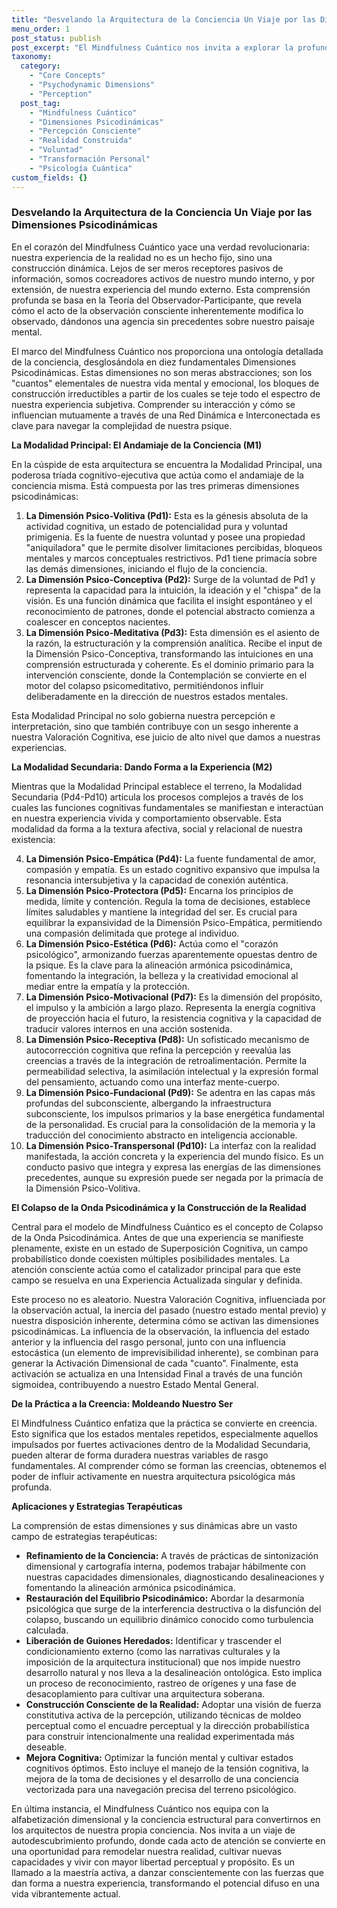 ```yaml
---
title: "Desvelando la Arquitectura de la Conciencia Un Viaje por las Dimensiones Psicodinámicas"
menu_order: 1
post_status: publish
post_excerpt: "El Mindfulness Cuántico nos invita a explorar la profundidad de nuestra experiencia interna, revelando que la percepción no es un acto pasivo, sino una fuerza activa que moldea nuestra realidad. Este enfoque descompone la conciencia en diez dimensiones psicodinámicas interconectadas, ofreciendo un mapa detallado para la autocomprensión y la transformación personal."
taxonomy:
  category:
    - "Core Concepts"
    - "Psychodynamic Dimensions"
    - "Perception"
  post_tag:
    - "Mindfulness Cuántico"
    - "Dimensiones Psicodinámicas"
    - "Percepción Consciente"
    - "Realidad Construida"
    - "Voluntad"
    - "Transformación Personal"
    - "Psicología Cuántica"
custom_fields: {}
---
```


### Desvelando la Arquitectura de la Conciencia Un Viaje por las Dimensiones Psicodinámicas

En el corazón del Mindfulness Cuántico yace una verdad revolucionaria: nuestra experiencia de la realidad no es un hecho fijo, sino una construcción dinámica. Lejos de ser meros receptores pasivos de información, somos cocreadores activos de nuestro mundo interno, y por extensión, de nuestra experiencia del mundo externo. Esta comprensión profunda se basa en la Teoría del Observador-Participante, que revela cómo el acto de la observación consciente inherentemente modifica lo observado, dándonos una agencia sin precedentes sobre nuestro paisaje mental.

El marco del Mindfulness Cuántico nos proporciona una ontología detallada de la conciencia, desglosándola en diez fundamentales Dimensiones Psicodinámicas. Estas dimensiones no son meras abstracciones; son los "cuantos" elementales de nuestra vida mental y emocional, los bloques de construcción irreductibles a partir de los cuales se teje todo el espectro de nuestra experiencia subjetiva. Comprender su interacción y cómo se influencian mutuamente a través de una Red Dinámica e Interconectada es clave para navegar la complejidad de nuestra psique.

**La Modalidad Principal: El Andamiaje de la Conciencia (M1)**

En la cúspide de esta arquitectura se encuentra la Modalidad Principal, una poderosa tríada cognitivo-ejecutiva que actúa como el andamiaje de la conciencia misma. Está compuesta por las tres primeras dimensiones psicodinámicas:

1.  **La Dimensión Psico-Volitiva (Pd1):** Esta es la génesis absoluta de la actividad cognitiva, un estado de potencialidad pura y voluntad primigenia. Es la fuente de nuestra voluntad y posee una propiedad "aniquiladora" que le permite disolver limitaciones percibidas, bloqueos mentales y marcos conceptuales restrictivos. Pd1 tiene primacía sobre las demás dimensiones, iniciando el flujo de la conciencia.
2.  **La Dimensión Psico-Conceptiva (Pd2):** Surge de la voluntad de Pd1 y representa la capacidad para la intuición, la ideación y el "chispa" de la visión. Es una función dinámica que facilita el insight espontáneo y el reconocimiento de patrones, donde el potencial abstracto comienza a coalescer en conceptos nacientes.
3.  **La Dimensión Psico-Meditativa (Pd3):** Esta dimensión es el asiento de la razón, la estructuración y la comprensión analítica. Recibe el input de la Dimensión Psico-Conceptiva, transformando las intuiciones en una comprensión estructurada y coherente. Es el dominio primario para la intervención consciente, donde la Contemplación se convierte en el motor del colapso psicomeditativo, permitiéndonos influir deliberadamente en la dirección de nuestros estados mentales.

Esta Modalidad Principal no solo gobierna nuestra percepción e interpretación, sino que también contribuye con un sesgo inherente a nuestra Valoración Cognitiva, ese juicio de alto nivel que damos a nuestras experiencias.

**La Modalidad Secundaria: Dando Forma a la Experiencia (M2)**

Mientras que la Modalidad Principal establece el terreno, la Modalidad Secundaria (Pd4-Pd10) articula los procesos complejos a través de los cuales las funciones cognitivas fundamentales se manifiestan e interactúan en nuestra experiencia vivida y comportamiento observable. Esta modalidad da forma a la textura afectiva, social y relacional de nuestra existencia:

4.  **La Dimensión Psico-Empática (Pd4):** La fuente fundamental de amor, compasión y empatía. Es un estado cognitivo expansivo que impulsa la resonancia intersubjetiva y la capacidad de conexión auténtica.
5.  **La Dimensión Psico-Protectora (Pd5):** Encarna los principios de medida, límite y contención. Regula la toma de decisiones, establece límites saludables y mantiene la integridad del ser. Es crucial para equilibrar la expansividad de la Dimensión Psico-Empática, permitiendo una compasión delimitada que protege al individuo.
6.  **La Dimensión Psico-Estética (Pd6):** Actúa como el "corazón psicológico", armonizando fuerzas aparentemente opuestas dentro de la psique. Es la clave para la alineación armónica psicodinámica, fomentando la integración, la belleza y la creatividad emocional al mediar entre la empatía y la protección.
7.  **La Dimensión Psico-Motivacional (Pd7):** Es la dimensión del propósito, el impulso y la ambición a largo plazo. Representa la energía cognitiva de proyección hacia el futuro, la resistencia cognitiva y la capacidad de traducir valores internos en una acción sostenida.
8.  **La Dimensión Psico-Receptiva (Pd8):** Un sofisticado mecanismo de autocorrección cognitiva que refina la percepción y reevalúa las creencias a través de la integración de retroalimentación. Permite la permeabilidad selectiva, la asimilación intelectual y la expresión formal del pensamiento, actuando como una interfaz mente-cuerpo.
9.  **La Dimensión Psico-Fundacional (Pd9):** Se adentra en las capas más profundas del subconsciente, albergando la infraestructura subconsciente, los impulsos primarios y la base energética fundamental de la personalidad. Es crucial para la consolidación de la memoria y la traducción del conocimiento abstracto en inteligencia accionable.
10. **La Dimensión Psico-Transpersonal (Pd10):** La interfaz con la realidad manifestada, la acción concreta y la experiencia del mundo físico. Es un conducto pasivo que integra y expresa las energías de las dimensiones precedentes, aunque su expresión puede ser negada por la primacía de la Dimensión Psico-Volitiva.

**El Colapso de la Onda Psicodinámica y la Construcción de la Realidad**

Central para el modelo de Mindfulness Cuántico es el concepto de Colapso de la Onda Psicodinámica. Antes de que una experiencia se manifieste plenamente, existe en un estado de Superposición Cognitiva, un campo probabilístico donde coexisten múltiples posibilidades mentales. La atención consciente actúa como el catalizador principal para que este campo se resuelva en una Experiencia Actualizada singular y definida.

Este proceso no es aleatorio. Nuestra Valoración Cognitiva, influenciada por la observación actual, la inercia del pasado (nuestro estado mental previo) y nuestra disposición inherente, determina cómo se activan las dimensiones psicodinámicas. La influencia de la observación, la influencia del estado anterior y la influencia del rasgo personal, junto con una influencia estocástica (un elemento de imprevisibilidad inherente), se combinan para generar la Activación Dimensional de cada "cuanto". Finalmente, esta activación se actualiza en una Intensidad Final a través de una función sigmoidea, contribuyendo a nuestro Estado Mental General.

**De la Práctica a la Creencia: Moldeando Nuestro Ser**

El Mindfulness Cuántico enfatiza que la práctica se convierte en creencia. Esto significa que los estados mentales repetidos, especialmente aquellos impulsados por fuertes activaciones dentro de la Modalidad Secundaria, pueden alterar de forma duradera nuestras variables de rasgo fundamentales. Al comprender cómo se forman las creencias, obtenemos el poder de influir activamente en nuestra arquitectura psicológica más profunda.

**Aplicaciones y Estrategias Terapéuticas**

La comprensión de estas dimensiones y sus dinámicas abre un vasto campo de estrategias terapéuticas:

*   **Refinamiento de la Conciencia:** A través de prácticas de sintonización dimensional y cartografía interna, podemos trabajar hábilmente con nuestras capacidades dimensionales, diagnosticando desalineaciones y fomentando la alineación armónica psicodinámica.
*   **Restauración del Equilibrio Psicodinámico:** Abordar la desarmonía psicológica que surge de la interferencia destructiva o la disfunción del colapso, buscando un equilibrio dinámico conocido como turbulencia calculada.
*   **Liberación de Guiones Heredados:** Identificar y trascender el condicionamiento externo (como las narrativas culturales y la imposición de la arquitectura institucional) que nos impide nuestro desarrollo natural y nos lleva a la desalineación ontológica. Esto implica un proceso de reconocimiento, rastreo de orígenes y una fase de desacoplamiento para cultivar una arquitectura soberana.
*   **Construcción Consciente de la Realidad:** Adoptar una visión de fuerza constitutiva activa de la percepción, utilizando técnicas de moldeo perceptual como el encuadre perceptual y la dirección probabilística para construir intencionalmente una realidad experimentada más deseable.
*   **Mejora Cognitiva:** Optimizar la función mental y cultivar estados cognitivos óptimos. Esto incluye el manejo de la tensión cognitiva, la mejora de la toma de decisiones y el desarrollo de una conciencia vectorizada para una navegación precisa del terreno psicológico.

En última instancia, el Mindfulness Cuántico nos equipa con la alfabetización dimensional y la conciencia estructural para convertirnos en los arquitectos de nuestra propia conciencia. Nos invita a un viaje de autodescubrimiento profundo, donde cada acto de atención se convierte en una oportunidad para remodelar nuestra realidad, cultivar nuevas capacidades y vivir con mayor libertad perceptual y propósito. Es un llamado a la maestría activa, a danzar conscientemente con las fuerzas que dan forma a nuestra experiencia, transformando el potencial difuso en una vida vibrantemente actual.